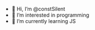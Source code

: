 - 👋 Hi, I’m @constSilent
- 👀 I’m interested in programming
- 🌱 I’m currently learning JS


<!---
constSilent/constSilent is a ✨ special ✨ repository because its `README.md` (this file) appears on your GitHub profile.
You can click the Preview link to take a look at your changes.
--->
